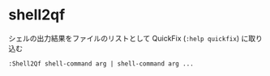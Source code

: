 # shell2qf

シェルの出力結果をファイルのリストとして QuickFix (`:help quickfix`) に取り込む

``` vim
:Shell2Qf shell-command arg | shell-command arg ...
````
